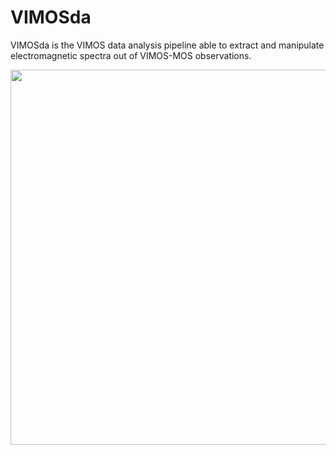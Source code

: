 # VIMOSda
VIMOSda is the VIMOS data analysis pipeline able to extract and manipulate electromagnetic spectra out of VIMOS-MOS observations. 

<img src="https://github.com/vincepota/VIMOSda/blob/master/figure/0210080_2.0.png" width="600">
